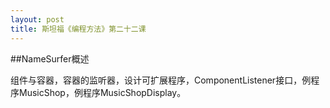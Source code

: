 ```yaml
---
layout: post
title: 斯坦福《编程方法》第二十二课
---
```

##NameSurfer概述

组件与容器，容器的监听器，设计可扩展程序，ComponentListener接口，例程序MusicShop，例程序MusicShopDisplay。
